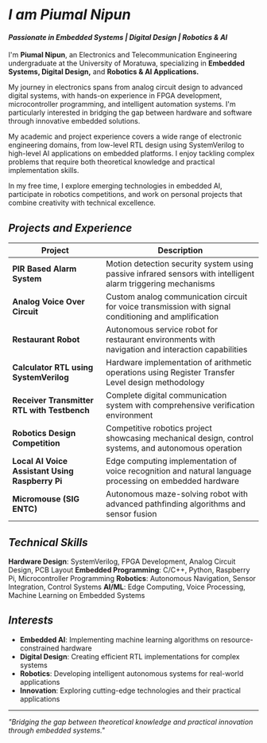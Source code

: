 # *I am Piumal Nipun*
#### *Passionate in Embedded Systems | Digital Design | Robotics & AI*

I'm **Piumal Nipun**, an Electronics and Telecommunication Engineering undergraduate at the University of Moratuwa, specializing in **Embedded Systems, Digital Design,** and **Robotics & AI Applications.**

My journey in electronics spans from analog circuit design to advanced digital systems, with hands-on experience in FPGA development, microcontroller programming, and intelligent automation systems. I'm particularly interested in bridging the gap between hardware and software through innovative embedded solutions.

My academic and project experience covers a wide range of electronic engineering domains, from low-level RTL design using SystemVerilog to high-level AI applications on embedded platforms. I enjoy tackling complex problems that require both theoretical knowledge and practical implementation skills.

In my free time, I explore emerging technologies in embedded AI, participate in robotics competitions, and work on personal projects that combine creativity with technical excellence.

## *Projects and Experience*

| Project | Description |
|---------|-------------|
| **PIR Based Alarm System** | Motion detection security system using passive infrared sensors with intelligent alarm triggering mechanisms |
| **Analog Voice Over Circuit** | Custom analog communication circuit for voice transmission with signal conditioning and amplification |
| **Restaurant Robot** | Autonomous service robot for restaurant environments with navigation and interaction capabilities |
| **Calculator RTL using SystemVerilog** | Hardware implementation of arithmetic operations using Register Transfer Level design methodology |
| **Receiver Transmitter RTL with Testbench** | Complete digital communication system with comprehensive verification environment |
| **Robotics Design Competition** | Competitive robotics project showcasing mechanical design, control systems, and autonomous operation |
| **Local AI Voice Assistant Using Raspberry Pi** | Edge computing implementation of voice recognition and natural language processing on embedded hardware |
| **Micromouse (SIG ENTC)** | Autonomous maze-solving robot with advanced pathfinding algorithms and sensor fusion |

## *Technical Skills*

**Hardware Design**: SystemVerilog, FPGA Development, Analog Circuit Design, PCB Layout
**Embedded Programming**: C/C++, Python, Raspberry Pi, Microcontroller Programming
**Robotics**: Autonomous Navigation, Sensor Integration, Control Systems
**AI/ML**: Edge Computing, Voice Processing, Machine Learning on Embedded Systems

## *Interests*

- **Embedded AI**: Implementing machine learning algorithms on resource-constrained hardware
- **Digital Design**: Creating efficient RTL implementations for complex systems
- **Robotics**: Developing intelligent autonomous systems for real-world applications
- **Innovation**: Exploring cutting-edge technologies and their practical applications

---

*"Bridging the gap between theoretical knowledge and practical innovation through embedded systems."*

<!---
This README represents my journey in electronic engineering, from fundamental circuit design to advanced embedded AI systems.
Feel free to explore my repositories to see the implementation details of these projects.
--->

